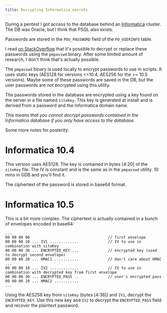 ```yaml
---
title: Decrypting Informatica secrets
---
```


During a pentest I got access to the database behind an [Informatica](https://www.informatica.com/) cluster. The DB was Oracle, but I think that PSQL also exists.

Passwords are stored in the ```POU_PASSWORD``` field of the ```PO_USERINFO``` table.

I read [on StackOverflow](https://stackoverflow.com/questions/10795693/reset-informatica-admin-password) that it's possible to decrypt or replace these passwords using the ```pmpasswd``` binary. After some limited amount of research, I don't think that's actually possible.

The ```pmpasswd``` binary is used locally to encrypt passwords to use in scripts. It uses static keys (AES128 for versions <=10.4, AES256 for the >= 10.5 versions). Maybe some of these passwords are saved in the DB, but the user passwords are *not* encrypted using this utility.

The passwords stored in the database are encrypted using a key found on the server in a file named ```siteKey```. This key is generated at install and is derived from a password and the Informatica domain name.

*This means that you cannot decrypt passwords contained in the Informatica database if you only have access to the database.*

Some more notes for posterity:

Informatica 10.4
================

This version uses AES128. The key is contained in bytes [4:20] of the ```siteKey``` file. The IV is constant and is the same as in the ```pmpasswd``` utility. 10 mins in GDB and you'll find it.

The ciphertext of the password is stored in base64 format.

Informatica 10.5
================

This is a bit more complex. The ciphertext is actually contained in a bunch of envelopes encoded in base64:
```
...
00 00 00 00                                   // first envelope
00 00 00 10 ... IV1 .............             // IV to use in combination with siteKey
00 00 00 30 ... ENCRYPTED_KEY ...             // encrypted key (used to decrypt second envelope)
00 00 00 20 ... HMAC1 ...........             // don't care about HMAC
...
00 00 00 10 ... IV2 .............             // IV to use in combination with decrypted key from first envelope
00 00 00 30 ... ENCRYPTED_PASS ..             // user's encrypted pass
00 00 00 20 ... HMAC2 ...........
...
```

Using the AES256 key from ```siteKey``` (bytes [4:36]) and ```IV1```, decrypt the ```ENCRYPTED_KEY```. Use this new key and ```IV2``` to decrypt the ```ENCRYPTED_PASS``` field and recover the plaintext password.
